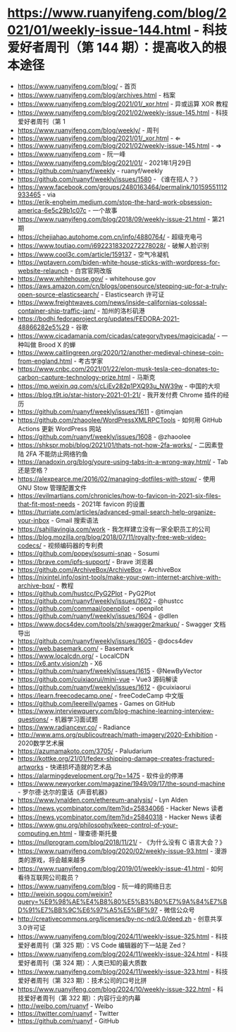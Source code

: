 # https://www.ruanyifeng.com/blog/2021/01/weekly-issue-144.html - 科技爱好者周刊（第 144 期）：提高收入的根本途径

- https://www.ruanyifeng.com/blog/ - 首页
- https://www.ruanyifeng.com/blog/archives.html - 档案
- https://www.ruanyifeng.com/blog/2021/01/_xor.html - 异或运算 XOR 教程
- https://www.ruanyifeng.com/blog/2021/02/weekly-issue-145.html - 科技爱好者周刊（第 1
- https://www.ruanyifeng.com/blog/weekly/ - 周刊
- https://www.ruanyifeng.com/blog/2021/01/_xor.html - ⇐
- https://www.ruanyifeng.com/blog/2021/02/weekly-issue-145.html - ⇒
- https://www.ruanyifeng.com - 阮一峰
- https://www.ruanyifeng.com/blog/2021/01/ - 2021年1月29日
- https://github.com/ruanyf/weekly - ruanyf/weekly
- https://github.com/ruanyf/weekly/issues/1580 - 《谁在招人？》
- https://www.facebook.com/groups/2480163464/permalink/10159551112933465 - via
- https://erik-engheim.medium.com/stop-the-hard-work-obsession-america-6e5c29b1c07c - 一个故事
- https://www.ruanyifeng.com/blog/2018/09/weekly-issue-21.html - 第21期
- https://chejiahao.autohome.com.cn/info/4880764/ - 超级充电弓
- https://www.toutiao.com/i6922318320272278028/ - 破解人脸识别
- https://www.cool3c.com/article/159137 - 空气冷凝机
- https://wptavern.com/biden-white-house-sticks-with-wordpress-for-website-relaunch - 白宫官网改版
- https://www.whitehouse.gov/ - whitehouse.gov
- https://aws.amazon.com/cn/blogs/opensource/stepping-up-for-a-truly-open-source-elasticsearch/ - Elasticsearch 许可证
- https://www.freightwaves.com/news/inside-californias-colossal-container-ship-traffic-jam/ - 加州的洛杉矶港
- https://bodhi.fedoraproject.org/updates/FEDORA-2021-48866282e5%29 - 谷歌
- https://www.cicadamania.com/cicadas/category/types/magicicada/ - 一种叫做 Brood X 的蝉
- https://www.caitlingreen.org/2020/12/another-medieval-chinese-coin-from-england.html - 考古学家
- https://www.cnbc.com/2021/01/22/elon-musk-tesla-ceo-donates-to-carbon-capture-technology-prize.html - 马斯克
- https://mp.weixin.qq.com/s/cLiEv282p1PXQ93u_NW39w - 中国的大坝
- https://blog.t9t.io/star-history-2021-01-21/ - 我开发付费 Chrome 插件的经历
- https://github.com/ruanyf/weekly/issues/1611 - @timqian
- https://github.com/zhaoolee/WordPressXMLRPCTools - 如何用 GitHub Actions 更新 WordPress 网站
- https://github.com/ruanyf/weekly/issues/1608 - @zhaoolee
- https://shkspr.mobi/blog/2021/01/thats-not-how-2fa-works/ - 二因素登陆 2FA 不能防止网络钓鱼
- https://anadoxin.org/blog/youre-using-tabs-in-a-wrong-way.html/ - Tab 还是空格？
- https://alexpearce.me/2016/02/managing-dotfiles-with-stow/ - 使用 GNU Stow 管理配置文件
- https://evilmartians.com/chronicles/how-to-favicon-in-2021-six-files-that-fit-most-needs - 2021年 favicon 的设置
- https://turriate.com/articles/advanced-gmail-search-help-organize-your-inbox - Gmail 搜索语法
- https://sahillavingia.com/work - 我怎样建立没有一家全职员工的公司
- https://blog.mozilla.org/blog/2018/07/11/royalty-free-web-video-codecs/ - 视频编码器的专利费
- https://github.com/popey/sosumi-snap - Sosumi
- https://brave.com/ipfs-support/ - Brave 浏览器
- https://github.com/ArchiveBox/ArchiveBox - ArchiveBox
- https://nixintel.info/osint-tools/make-your-own-internet-archive-with-archive-box/ - 教程
- https://github.com/hustcc/PyG2Plot - PyG2Plot
- https://github.com/ruanyf/weekly/issues/1602 - @hustcc
- https://github.com/commaai/openpilot - openpilot
- https://github.com/ruanyf/weekly/issues/1604 - @dllen
- https://www.docs4dev.com/tools/zh/swagger2markup/ - Swagger 文档导出
- https://github.com/ruanyf/weekly/issues/1605 - @docs4dev
- https://web.basemark.com/ - Basemark
- https://www.localcdn.org/ - LocalCDN
- https://x6.antv.vision/zh - X6
- https://github.com/ruanyf/weekly/issues/1615 - @NewByVector
- https://github.com/cuixiaorui/mini-vue - Vue3 源码解读
- https://github.com/ruanyf/weekly/issues/1612 - @cuixiaorui
- https://learn.freecodecamp.one/ - freeCodeCamp 中文版
- https://github.com/leereilly/games - Games on GitHub
- https://www.interviewquery.com/blog-machine-learning-interview-questions/ - 机器学习面试题
- https://www.radiancevr.co/ - Radiance
- http://www.ams.org/publicoutreach/math-imagery/2020-Exhibition - 2020数学艺术展
- https://azumamakoto.com/3705/ - Paludarium
- https://kottke.org/21/01/fedex-shipping-damage-creates-fractured-artworks - 快递损坏造就的艺术品
- https://alarmingdevelopment.org/?p=1475 - 软件业的停滞
- https://www.newyorker.com/magazine/1949/09/17/the-sound-machine - 罗尔德·达尔的童话《声音机器》
- https://www.lynalden.com/ethereum-analysis/ - Lyn Alden
- https://news.ycombinator.com/item?id=25834066 - Hacker News 读者
- https://news.ycombinator.com/item?id=25840318 - Hacker News 读者
- https://www.gnu.org/philosophy/keep-control-of-your-computing.en.html - 理查德·斯托曼
- https://nullprogram.com/blog/2018/11/21/ - 《为什么没有 C 语言大会？》
- https://www.ruanyifeng.com/blog/2020/02/weekly-issue-93.html - 漫游类的游戏，将会越来越多
- https://www.ruanyifeng.com/blog/2019/01/weekly-issue-41.html - 如何看待互联网公司裁员？
- https://www.ruanyifeng.com/blog - 阮一峰的网络日志
- http://weixin.sogou.com/weixin?query=%E9%98%AE%E4%B8%80%E5%B3%B0%E7%9A%84%E7%BD%91%E7%BB%9C%E6%97%A5%E5%BF%97 - 微信公众号
- http://creativecommons.org/licenses/by-nc-nd/3.0/deed.zh - 创意共享3.0许可证
- https://www.ruanyifeng.com/blog/2024/11/weekly-issue-325.html - 科技爱好者周刊（第 325 期）：VS Code 编辑器的下一站是 Zed？
- https://www.ruanyifeng.com/blog/2024/11/weekly-issue-324.html - 科技爱好者周刊（第 324 期）：人类已知的最大质数
- https://www.ruanyifeng.com/blog/2024/11/weekly-issue-323.html - 科技爱好者周刊（第 323 期）：技术公司的口号比拼
- https://www.ruanyifeng.com/blog/2024/10/weekly-issue-322.html - 科技爱好者周刊（第 322 期）：内容行业的内幕
- http://weibo.com/ruanyf - Weibo
- https://twitter.com/ruanyf - Twitter
- https://github.com/ruanyf - GitHub